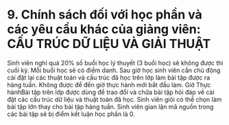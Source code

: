 # 9. Chính sách đối với học phần và các yêu cầu khác của giảng viên: CẤU TRÚC DỮ LIỆU VÀ GIẢI THUẬT
Sinh viên nghỉ quá 20% số buổi học lý thuyết (3 buổi học) sẽ không được thi cuối kỳ. Mỗi buổi học sẽ có điểm danh. Sau giờ học sinh viên cần chủ động cài đặt lại các thuật toán và cấu trúc đã học trên lớp làm bài tập được ra hàng tuần. Không được để đến giờ thực hành mới bắt đầu làm. Giờ Thực hànhBài tập trên lớp được dùng để trao đổi và chữa bài tập hỏi đáp về cài đặt các cấu trúc dữ liệu và thuật toán đã học. Sinh viên giỏi có thể chọn làm bài tập lớn thay cho bài tập hàng tuần. Sinh viên gian lận mã nguồn trong các bài tập sẽ bị điểm kết luận học phần là 0.
